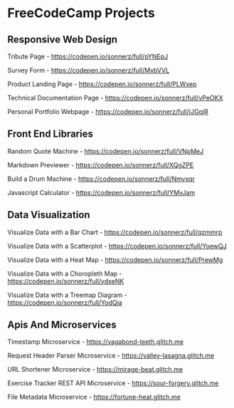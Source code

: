 # FreeCodeCamp Projects

## Responsive Web Design
Tribute Page - https://codepen.io/sonnerz/full/pYNEpJ

Survey Form - https://codepen.io/sonnerz/full/MxbVVL

Product Landing Page - https://codepen.io/sonnerz/full/PLWxep

Technical Documentation Page - https://codepen.io/sonnerz/full/vPeOKX

Personal Portfolio Webpage - https://codepen.io/sonnerz/full/jJGqjR

##  Front End Libraries
Random Quote Machine - https://codepen.io/sonnerz/full/VNpMeJ

Markdown Previewer - https://codepen.io/sonnerz/full/XQgZPE

Build a Drum Machine - https://codepen.io/sonnerz/full/Nmyxqr

Javascript Calculator - https://codepen.io/sonnerz/full/YMvJam

##  Data Visualization
Visualize Data with a Bar Chart - https://codepen.io/sonnerz/full/qzmmrp

Visualize Data with a Scatterplot - https://codepen.io/sonnerz/full/YoewQJ

Visualize Data with a Heat Map - https://codepen.io/sonnerz/full/PrewMg

Visualize Data with a Choropleth Map - https://codepen.io/sonnerz/full/ydxeNK

Visualize Data with a Treemap Diagram - https://codepen.io/sonnerz/full/YodQja

##  Apis And Microservices

Timestamp Microservice - https://vagabond-teeth.glitch.me

Request Header Parser Microservice - https://valley-lasagna.glitch.me

URL Shortener Microservice - https://mirage-beat.glitch.me

Exercise Tracker REST API Microservice - https://sour-forgery.glitch.me


File Metadata Microservice - https://fortune-heat.glitch.me